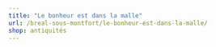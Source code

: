 ```yaml
---
title: "Le bonheur est dans la malle"
url: /breal-sous-montfort/le-bonheur-est-dans-la-malle/
shop: antiquités
---
```

